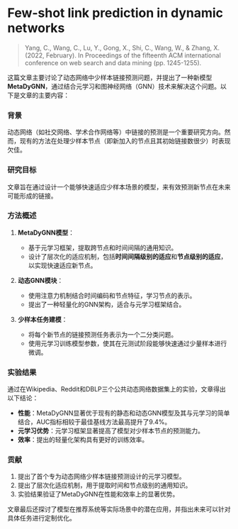 # Few-shot link prediction in dynamic networks

> Yang, C., Wang, C., Lu, Y., Gong, X., Shi, C., Wang, W., & Zhang, X. (2022, February). In Proceedings of the fifteenth ACM international conference on web search and data mining (pp. 1245-1255).

这篇文章主要讨论了动态网络中少样本链接预测问题，并提出了一种新模型 **MetaDyGNN**，通过结合元学习和图神经网络（GNN）技术来解决这个问题。以下是文章的主要内容：

### 背景
动态网络（如社交网络、学术合作网络等）中链接的预测是一个重要研究方向。然而，现有的方法在处理少样本节点（即新加入的节点且其初始链接数很少）时表现欠佳。

### 研究目标
文章旨在通过设计一个能够快速适应少样本场景的模型，来有效预测新节点在未来可能形成的链接。

### 方法概述
1. **MetaDyGNN模型**：
   - 基于元学习框架，提取跨节点和时间间隔的通用知识。
   - 设计了层次化的适应机制，包括**时间间隔级别的适应**和**节点级别的适应**，以实现快速适应新节点。

2. **动态GNN模块**：
   - 使用注意力机制结合时间编码和节点特征，学习节点的表示。
   - 提出了一种轻量化的GNN架构，适合与元学习框架结合。

3. **少样本任务建模**：
   - 将每个新节点的链接预测任务表示为一个二分类问题。
   - 使用元学习训练模型参数，使其在元测试阶段能够快速通过少量样本进行微调。

### 实验结果
通过在Wikipedia、Reddit和DBLP三个公共动态网络数据集上的实验，文章得出以下结论：
- **性能**：MetaDyGNN显著优于现有的静态和动态GNN模型及其与元学习的简单结合，AUC指标相较于最佳基线方法最高提升了9.4%。
- **元学习优势**：元学习框架显著提高了模型对少样本节点的预测能力。
- **效率**：提出的轻量化架构具有更好的训练效率。

### 贡献
1. 提出了首个专为动态网络少样本链接预测设计的元学习模型。
2. 提出了层次化适应机制，用于提取时间和节点级别的通用知识。
3. 实验结果验证了MetaDyGNN在性能和效率上的显著优势。

文章最后还探讨了模型在推荐系统等实际场景中的潜在应用，并指出未来可以针对具体任务进行定制优化。